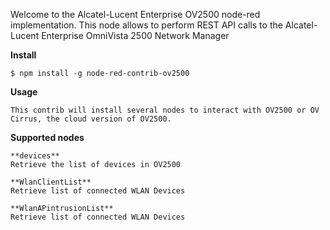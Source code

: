 
Welcome to the Alcatel-Lucent Enterprise OV2500 node-red implementation.
This node allows to perform REST API calls to the Alcatel-Lucent Enterprise OmniVista 2500 Network Manager

**Install**

`$ npm install -g node-red-contrib-ov2500`

**Usage**

 

```
This contrib will install several nodes to interact with OV2500 or OV Cirrus, the cloud version of OV2500. 

```

**Supported nodes**

```
**devices**
Retrieve the list of devices in OV2500
```
```
**WlanClientList** 
Retrieve list of connected WLAN Devices
```
```
**WlanAPintrusionList** 
Retrieve list of connected WLAN Devices
```
